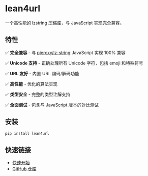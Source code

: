 # lean4url

一个高性能的 lzstring 压缩库，与 JavaScript 实现完全兼容。

## 特性

✅ **完全兼容** - 与 [pieroxy/lz-string](https://github.com/pieroxy/lz-string) JavaScript 实现 100% 兼容

✅ **Unicode 支持** - 正确处理所有 Unicode 字符，包括 emoji 和特殊符号

✅ **URL 友好** - 内置 URL 编码/解码功能

✅ **高性能** - 优化的算法实现

✅ **类型安全** - 完整的类型注解支持

✅ **全面测试** - 包含与 JavaScript 版本的对比测试

## 安装

```bash
pip install lean4url
```

## 快速链接

- [快速开始](getting-started/quickstart.md)
- [GitHub 仓库](https://github.com/rexwzh/lean4url)